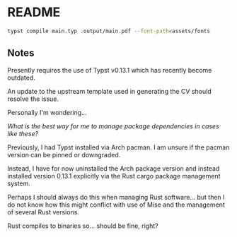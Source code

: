 # README

```sh
typst compile main.typ .output/main.pdf --font-path=assets/fonts
```

## Notes

Presently requires the use of Typst v0.13.1 which has recently become outdated.

An update to the upstream template used in generating the CV should resolve the issue.

Personally I'm wondering...

_What is the best way for me to manage package dependencies in cases like these?_

Previously, I had Typst installed via Arch pacman.
I am unsure if the pacman version can be pinned or downgraded.

Instead, I have for now uninstalled the Arch package version and instead installed
version 0.13.1 explicitly via the Rust cargo package management system.

Perhaps I should always do this when managing Rust software...
but then I do not know how this might conflict with use of Mise and the management
of several Rust versions.

Rust compiles to binaries so... should be fine, right?
